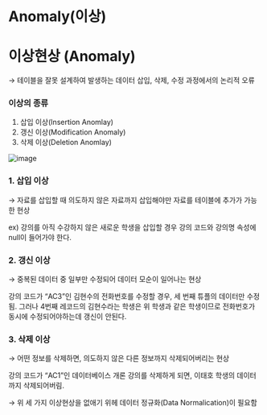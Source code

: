 # Anomaly(이상)

# 이상현상 (Anomaly)

→ 테이블을 잘못 설계하여 발생하는 데이터 삽입, 삭제, 수정 과정에서의 논리적 오류

### 이상의 종류

1. 삽입 이상(Insertion Anomlay)
2. 갱신 이상(Modification Anomaly)
3. 삭제 이상(Deletion Anomlay)

![image](https://github.com/user-attachments/assets/8c204628-54db-4e0e-b0ff-4f0f94e7a885)


### 1. 삽입 이상

→ 자료를 삽입할 때 의도하지 않은 자료까지 삽입해야만 자료를 테이블에 추가가 가능한 현상

ex) 강의를 아직 수강하지 않은 새로운 학생을 삽입할 경우 강의 코드와 강의명 속성에 null이 들어가야 한다.

### 2. 갱신 이상

→ 중복된 데이터 중 일부만 수정되어 데이터 모순이 일어나는 현상

강의 코드가 “AC3”인 김현수의 전화번호를 수정할 경우, 세 번째 튜플의 데이터만 수정됨. 그러나 4번째 레코드의 김현수라는 학생은 위 학생과 같은 학생이므로 전화번호가 동시에 수정되어야하는데 갱신이 안된다.

### 3. 삭제 이상

→ 어떤 정보를 삭제하면, 의도하지 않은 다른 정보까지 삭제되어버리는 현상

강의 코드가 “AC1”인 데이터베이스 개론 강의를 삭제하게 되면, 이태호 학생의 데이터까지 삭제되어버림.

→ 위 세 가지 이상현상을 없애기 위헤 데이터 정규화(Data Normalication)이 필요함
